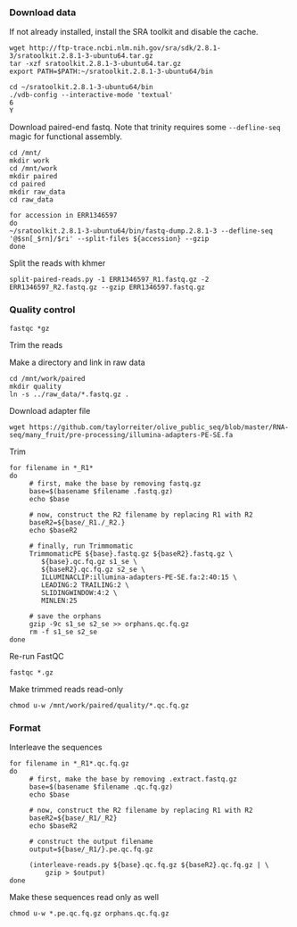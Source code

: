 ### Download data

If not already installed, install the SRA toolkit and disable the cache.

```
wget http://ftp-trace.ncbi.nlm.nih.gov/sra/sdk/2.8.1-3/sratoolkit.2.8.1-3-ubuntu64.tar.gz
tar -xzf sratoolkit.2.8.1-3-ubuntu64.tar.gz
export PATH=$PATH:~/sratoolkit.2.8.1-3-ubuntu64/bin
```

```
cd ~/sratoolkit.2.8.1-3-ubuntu64/bin
./vdb-config --interactive-mode 'textual'
6
Y 
```
Download paired-end fastq. Note that trinity requires some `--defline-seq` magic for functional assembly. 
```
cd /mnt/
mkdir work
cd /mnt/work
mkdir paired
cd paired
mkdir raw_data
cd raw_data

for accession in ERR1346597
do
~/sratoolkit.2.8.1-3-ubuntu64/bin/fastq-dump.2.8.1-3 --defline-seq '@$sn[_$rn]/$ri' --split-files ${accession} --gzip 
done 
```

Split the reads with khmer
```
split-paired-reads.py -1 ERR1346597_R1.fastq.gz -2 ERR1346597_R2.fastq.gz --gzip ERR1346597.fastq.gz
```


### Quality control

```
fastqc *gz
```

Trim the reads

Make a directory and link in raw data
```
cd /mnt/work/paired
mkdir quality
ln -s ../raw_data/*.fastq.gz .
```
Download adapter file
```
wget https://github.com/taylorreiter/olive_public_seq/blob/master/RNA-seq/many_fruit/pre-processing/illumina-adapters-PE-SE.fa
```

Trim
```
for filename in *_R1*
do
     # first, make the base by removing fastq.gz
     base=$(basename $filename .fastq.gz)
     echo $base

     # now, construct the R2 filename by replacing R1 with R2
     baseR2=${base/_R1./_R2.}
     echo $baseR2

     # finally, run Trimmomatic 
     TrimmomaticPE ${base}.fastq.gz ${baseR2}.fastq.gz \
        ${base}.qc.fq.gz s1_se \
        ${baseR2}.qc.fq.gz s2_se \
        ILLUMINACLIP:illumina-adapters-PE-SE.fa:2:40:15 \
        LEADING:2 TRAILING:2 \
        SLIDINGWINDOW:4:2 \
        MINLEN:25

     # save the orphans
     gzip -9c s1_se s2_se >> orphans.qc.fq.gz
     rm -f s1_se s2_se
done
```

Re-run FastQC
```
fastqc *.gz
```

Make trimmed reads read-only
```
chmod u-w /mnt/work/paired/quality/*.qc.fq.gz
```

### Format

Interleave the sequences
```
for filename in *_R1*.qc.fq.gz
do
     # first, make the base by removing .extract.fastq.gz
     base=$(basename $filename .qc.fq.gz)
     echo $base

     # now, construct the R2 filename by replacing R1 with R2
     baseR2=${base/_R1/_R2}
     echo $baseR2

     # construct the output filename
     output=${base/_R1/}.pe.qc.fq.gz

     (interleave-reads.py ${base}.qc.fq.gz ${baseR2}.qc.fq.gz | \
         gzip > $output)
done
```
Make these sequences read only as well
```
chmod u-w *.pe.qc.fq.gz orphans.qc.fq.gz
```
